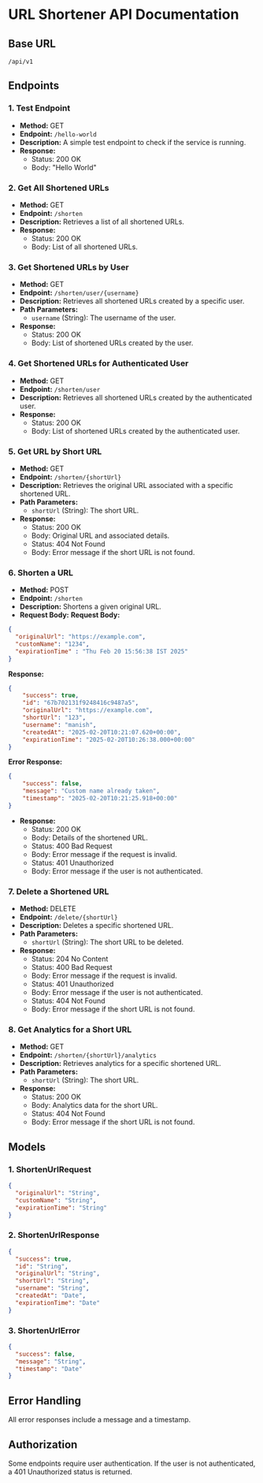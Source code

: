 # URL Shortener API Documentation

## Base URL
`/api/v1`

## Endpoints

### 1. Test Endpoint
- **Method:** GET
- **Endpoint:** `/hello-world`
- **Description:** A simple test endpoint to check if the service is running.
- **Response:** 
  - Status: 200 OK
  - Body: "Hello World"

### 2. Get All Shortened URLs
- **Method:** GET
- **Endpoint:** `/shorten`
- **Description:** Retrieves a list of all shortened URLs.
- **Response:**
  - Status: 200 OK
  - Body: List of all shortened URLs.

### 3. Get Shortened URLs by User
- **Method:** GET
- **Endpoint:** `/shorten/user/{username}`
- **Description:** Retrieves all shortened URLs created by a specific user.
- **Path Parameters:** 
  - `username` (String): The username of the user.
- **Response:**
  - Status: 200 OK
  - Body: List of shortened URLs created by the user.

### 4. Get Shortened URLs for Authenticated User
- **Method:** GET
- **Endpoint:** `/shorten/user`
- **Description:** Retrieves all shortened URLs created by the authenticated user.
- **Response:**
  - Status: 200 OK
  - Body: List of shortened URLs created by the authenticated user.

### 5. Get URL by Short URL
- **Method:** GET
- **Endpoint:** `/shorten/{shortUrl}`
- **Description:** Retrieves the original URL associated with a specific shortened URL.
- **Path Parameters:** 
  - `shortUrl` (String): The short URL.
- **Response:**
  - Status: 200 OK
  - Body: Original URL and associated details.
  - Status: 404 Not Found
  - Body: Error message if the short URL is not found.

### 6. Shorten a URL
- **Method:** POST
- **Endpoint:** `/shorten`
- **Description:** Shortens a given original URL.
- **Request Body:**
  **Request Body:**
```json
{
  "originalUrl": "https://example.com",
  "customName": "1234",
  "expirationTime" : "Thu Feb 20 15:56:38 IST 2025"
}
```
**Response:**
```json
{
    "success": true,
    "id": "67b702131f9248416c9487a5",
    "originalUrl": "https://example.com",
    "shortUrl": "123",
    "username": "manish",
    "createdAt": "2025-02-20T10:21:07.620+00:00",
    "expirationTime": "2025-02-20T10:26:38.000+00:00"
}
```

**Error Response:**
```json
{
    "success": false,
    "message": "Custom name already taken",
    "timestamp": "2025-02-20T10:21:25.918+00:00"
}
```
- **Response:**
  - Status: 200 OK
  - Body: Details of the shortened URL.
  - Status: 400 Bad Request
  - Body: Error message if the request is invalid.
  - Status: 401 Unauthorized
  - Body: Error message if the user is not authenticated.

### 7. Delete a Shortened URL
- **Method:** DELETE
- **Endpoint:** `/delete/{shortUrl}`
- **Description:** Deletes a specific shortened URL.
- **Path Parameters:** 
  - `shortUrl` (String): The short URL to be deleted.
- **Response:**
  - Status: 204 No Content
  - Status: 400 Bad Request
  - Body: Error message if the request is invalid.
  - Status: 401 Unauthorized
  - Body: Error message if the user is not authenticated.
  - Status: 404 Not Found
  - Body: Error message if the short URL is not found.

### 8. Get Analytics for a Short URL
- **Method:** GET
- **Endpoint:** `/shorten/{shortUrl}/analytics`
- **Description:** Retrieves analytics for a specific shortened URL.
- **Path Parameters:** 
  - `shortUrl` (String): The short URL.
- **Response:**
  - Status: 200 OK
  - Body: Analytics data for the short URL.
  - Status: 404 Not Found
  - Body: Error message if the short URL is not found.

## Models

### 1. ShortenUrlRequest
```json
{
  "originalUrl": "String",
  "customName": "String",
  "expirationTime": "String"
}
```

### 2. ShortenUrlResponse
```json
{
  "success": true,
  "id": "String",
  "originalUrl": "String",
  "shortUrl": "String",
  "username": "String",
  "createdAt": "Date",
  "expirationTime": "Date"
}
```

### 3. ShortenUrlError
```json
{
  "success": false,
  "message": "String",
  "timestamp": "Date"
}
```

## Error Handling
All error responses include a message and a timestamp.

## Authorization
Some endpoints require user authentication. If the user is not authenticated, a 401 Unauthorized status is returned.
